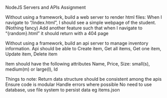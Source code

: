 NodeJS Servers and APIs Assignment

Without using a framework, build a web server to render html files: When I navigate to “/index.html”, I should see a simple webpage of the student. (Nothing fancy) Add another feature such that when I navigate to “{random}.html” it should return with a 404 page

Without using a framework, build an api server to manage inventory information. Api should be able to Create item, Get all items, Get one item, Update item, Delete item

Item should have the following attributes Name, Price, Size: small(s), medium(m) or large(l), Id

Things to note: Return data structure should be consistent among the apis Ensure code is modular Handle errors where possible No need to use database, use file system to persist data eg items.json
